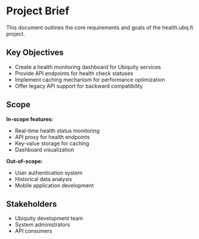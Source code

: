 # Project Brief

This document outlines the core requirements and goals of the health.ubq.fi project.

## Key Objectives
- Create a health monitoring dashboard for Ubiquity services
- Provide API endpoints for health check statuses
- Implement caching mechanism for performance optimization
- Offer legacy API support for backward compatibility

## Scope
**In-scope features:**
- Real-time health status monitoring
- API proxy for health endpoints
- Key-value storage for caching
- Dashboard visualization

**Out-of-scope:**
- User authentication system
- Historical data analysis
- Mobile application development

## Stakeholders
- Ubiquity development team
- System administrators
- API consumers